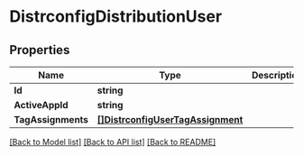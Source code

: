 # DistrconfigDistributionUser

## Properties

Name | Type | Description | Notes
------------ | ------------- | ------------- | -------------
**Id** | **string** |  | [optional] 
**ActiveAppId** | **string** |  | [optional] 
**TagAssignments** | [**[]DistrconfigUserTagAssignment**](distrconfigUserTagAssignment.md) |  | [optional] 

[[Back to Model list]](../README.md#documentation-for-models) [[Back to API list]](../README.md#documentation-for-api-endpoints) [[Back to README]](../README.md)


